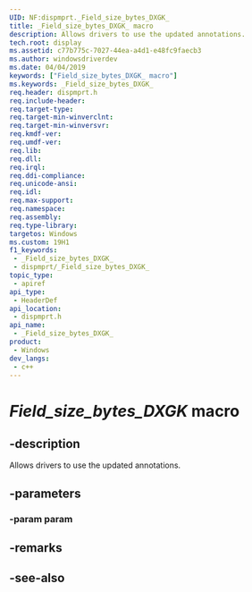 ```yaml
---
UID: NF:dispmprt._Field_size_bytes_DXGK_
title: _Field_size_bytes_DXGK_ macro
description: Allows drivers to use the updated annotations.
tech.root: display
ms.assetid: c77b775c-7027-44ea-a4d1-e48fc9faecb3
ms.author: windowsdriverdev
ms.date: 04/04/2019
keywords: ["Field_size_bytes_DXGK_ macro"]
ms.keywords: _Field_size_bytes_DXGK_
req.header: dispmprt.h
req.include-header: 
req.target-type: 
req.target-min-winverclnt: 
req.target-min-winversvr: 
req.kmdf-ver: 
req.umdf-ver: 
req.lib: 
req.dll: 
req.irql: 
req.ddi-compliance: 
req.unicode-ansi: 
req.idl: 
req.max-support: 
req.namespace: 
req.assembly: 
req.type-library: 
targetos: Windows
ms.custom: 19H1
f1_keywords:
 - _Field_size_bytes_DXGK_
 - dispmprt/_Field_size_bytes_DXGK_
topic_type:
 - apiref
api_type:
 - HeaderDef
api_location:
 - dispmprt.h
api_name:
 - _Field_size_bytes_DXGK_
product:
 - Windows
dev_langs:
 - c++
---
```


# _Field_size_bytes_DXGK_ macro


## -description

Allows drivers to use the updated annotations.

## -parameters

### -param param

## -remarks

## -see-also

